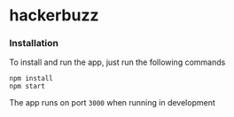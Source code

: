 # hackerbuzz

### Installation

To install and run the app, just run the following commands

```
npm install
npm start
```

The app runs on port `3000` when running in development
